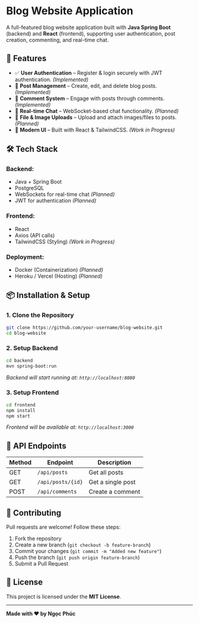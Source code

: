 
# Blog Website Application

A full-featured blog website application built with **Java Spring Boot** (backend) and **React** (frontend), supporting user authentication, post creation, commenting, and real-time chat.

## 🚀 Features  
- ✅ **User Authentication** – Register & login securely with JWT authentication. *(Implemented)*
- 📝 **Post Management** – Create, edit, and delete blog posts. *(Implemented)*
- 💬 **Comment System** – Engage with posts through comments. *(Implemented)*
- 📡 **Real-time Chat** – WebSocket-based chat functionality. *(Planned)*
- 📂 **File & Image Uploads** – Upload and attach images/files to posts. *(Planned)*
- 🎨 **Modern UI** – Built with React & TailwindCSS. *(Work in Progress)*  

## 🛠 Tech Stack

### **Backend:**
- Java + Spring Boot
- PostgreSQL
- WebSockets for real-time chat *(Planned)*
- JWT for authentication *(Planned)*

### **Frontend:**
- React
- Axios (API calls)
- TailwindCSS (Styling) *(Work in Progress)*

### **Deployment:**
- Docker (Containerization) *(Planned)*
- Heroku / Vercel (Hosting) *(Planned)*  

## 📦 Installation & Setup

### **1. Clone the Repository**
```bash
git clone https://github.com/your-username/blog-website.git
cd blog-website
```

### **2. Setup Backend**
```bash
cd backend
mvn spring-boot:run
```
_Backend will start running at: `http://localhost:8080`_

### **3. Setup Frontend**
```bash
cd frontend
npm install
npm start
```
_Frontend will be available at: `http://localhost:3000`_

## 📡 API Endpoints

| Method | Endpoint           | Description         |
|--------|-------------------|---------------------|
| GET    | `/api/posts`      | Get all posts      |
| GET    | `/api/posts/{id}` | Get a single post  |
| POST   | `/api/comments`   | Create a comment   |

## 🤝 Contributing  
Pull requests are welcome! Follow these steps:  
1. Fork the repository  
2. Create a new branch (`git checkout -b feature-branch`)  
3. Commit your changes (`git commit -m "Added new feature"`)  
4. Push the branch (`git push origin feature-branch`)  
5. Submit a Pull Request  

## 📜 License  
This project is licensed under the **MIT License**.

---

**Made with ❤️ by Ngọc Phúc**  

